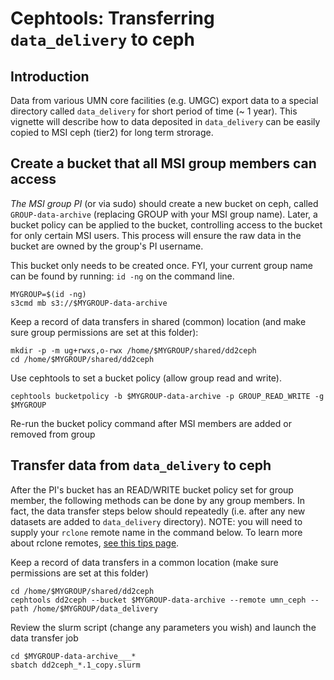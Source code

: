 # Cephtools: Transferring `data_delivery` to ceph


## Introduction

Data from various UMN core facilities (e.g. UMGC) export data to a special directory called `data_delivery` for short period of time (~ 1 year). This vignette will describe how to data deposited in `data_delivery` can be easily copied to MSI ceph (tier2) for long term strorage. 



## Create a bucket that all MSI group members can access

*The MSI group PI* (or via sudo) should create a new bucket on ceph, called `GROUP-data-archive` (replacing GROUP with your MSI group name). Later, a bucket policy can be applied to the bucket, controlling access to the bucket for only certain MSI users. This process will ensure the raw data in the bucket are owned by the group's PI username. 

This bucket only needs to be created once. FYI, your current group name can be found by running: `id -ng` on the command line. 




```
MYGROUP=$(id -ng)
s3cmd mb s3://$MYGROUP-data-archive
```

Keep a record of data transfers in shared (common) location (and make sure group permissions are set at this folder):

```
mkdir -p -m ug+rwxs,o-rwx /home/$MYGROUP/shared/dd2ceph
cd /home/$MYGROUP/shared/dd2ceph
```


Use cephtools to set a bucket policy (allow group read and write). 

```
cephtools bucketpolicy -b $MYGROUP-data-archive -p GROUP_READ_WRITE -g $MYGROUP
```


Re-run the bucket policy command after MSI members are added or removed from group




## Transfer data from `data_delivery` to ceph

After the PI's bucket has an READ/WRITE bucket policy set for group member, the following methods can be done by any group members. In fact, the data transfer steps below should repeatedly (i.e. after any new datasets are added to `data_delivery` directory). NOTE: you will need to supply your `rclone` remote name in the command below. To learn more about rclone remotes, [see this tips page](https://github.umn.edu/knut0297org/software_tips/tree/main/rclone#umn-tier2-ceph).



Keep a record of data transfers in a common location (make sure permissions are set at this folder)

```
cd /home/$MYGROUP/shared/dd2ceph
cephtools dd2ceph --bucket $MYGROUP-data-archive --remote umn_ceph --path /home/$MYGROUP/data_delivery
```



Review the slurm script (change any parameters you wish) and launch the data transfer job

```
cd $MYGROUP-data-archive___*
sbatch dd2ceph_*.1_copy.slurm
```




